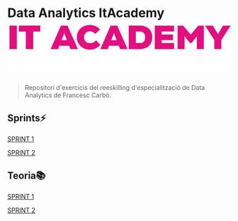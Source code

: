 # Data Analytics ItAcademy [![ITAcademy](https://github.com/kiku-x/ItAcademy/blob/main/Resources/itacademy_logo_ok.png)](https://www.barcelonactiva.cat/es/itacademy)

> Repositori d'exercicis del reeskilling d'especialització de Data Analytics de Francesc Carbó.

## Sprints⚡️
[SPRINT 1](https://github.com/kiku-x/ItAcademy/tree/main/S1.01)

[SPRINT 2](https://github.com/kiku-x/ItAcademy/tree/main/S2.01)

## Teoria📚
[SPRINT 1](https://github.com/kiku-x/ItAcademy/tree/main/S1.01)

[SPRINT 2](https://github.com/kiku-x/ItAcademy/tree/main/S2.01)
